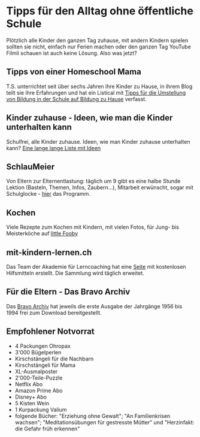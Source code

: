 # Tipps für den Alltag ohne öffentliche Schule

Plötzlich alle Kinder den ganzen Tag zuhause, mit andern Kindern spielen sollten sie nicht, einfach nur Ferien machen oder den ganzen Tag YouTube Filmli schauen ist auch keine Lösung. Also was jetzt?

## Tipps von einer Homeschool Mama

T.S. unterrichtet seit über sechs Jahren ihre Kinder zu Hause, in ihrem Blog teilt sie ihre 
Erfahrungen und hat ein Listical mit [Tipps
für die Umstellung von Bildung in der Schule auf Bildung zu Hause](https://swisshomeschoolfamily.org/2020/03/14/kinder-zu-hause-tipps-von-einer-homeschool-mama/)
verfasst.

## Kinder zuhause - Ideen, wie man die Kinder unterhalten kann

Schulfrei, alle Kinder zuhause. Ideen, wie man Kinder zuhause unterhalten kann? [Eine lange lange Liste mit Ideen]( https://www.mamasunplugged.ch/kinder-zuhause-ideen-wie-man-die-kinder-unterhalten-kann/?fbclid=IwAR2J_KqlFCqAszlWLsA-tN-HW3yEFlF8PhYFrJIKzaT71U81UrYs4O9huE0)


## SchlauMeier

Von Eltern zur Elternentlastung: täglich um 9 gibt es eine halbe Stunde Lektion (Basteln, Themen, Infos, Zaubern...), Mitarbeit erwünscht, sogar mit Schulglocke - [hier](https://www.schlaumeier.online/?fbclid=IwAR0zTOJwJUzjQQRtvAfPEI8IX2UlYsgeULj257g8-mKCRvqSK6GlojfPE_4) das Programm.

## Kochen
Viele Rezepte zum Kochen mit Kindern, mit vielen Fotos, für Jung- bis Meisterköche auf [little Fooby](https://little.fooby.ch/de.html)

## mit-kindern-lernen.ch

Das Team der Akademie für Lerncoaching hat eine [Seite](https://www.mit-kindern-lernen.ch/mehr-informationen/die-schule-ist-zu-wie-begleite-ich-mein-kind-beim-lernen-zu-hause) mit kostenlosen Hilfsmitteln erstellt. Die Sammlung wird täglich erweitet.

## Für die Eltern - Das Bravo Archiv

Das [Bravo Archiv](http://bravo-archiv-shop.com/ein-wenig-licht-in-dunklen-zeiten) hat jeweils die erste Ausgabe der Jahrgänge 1956 bis 1994 frei zum Download bereitgestellt.

## Empfohlener Notvorrat

* 4 Packungen Ohropax
* 3'000 Bügelperlen
* Kirschstängeli für die Nachbarn
* Kirschstängeli für Mama
* XL-Ausmalposter
* 2'000-Teile-Puzzle
* Netflix Abo
* Amazon Prime Abo
* Disney+ Abo
* 5 Kisten Wein
* 1 Kurpackung Valium
* folgende Bücher: "Erziehung ohne Gewalt"; "An Familienkrisen wachsen"; "Meditationsübungen für gestresste Mütter" und "Herzinfakt: die Gefahr früh erkennen" 
